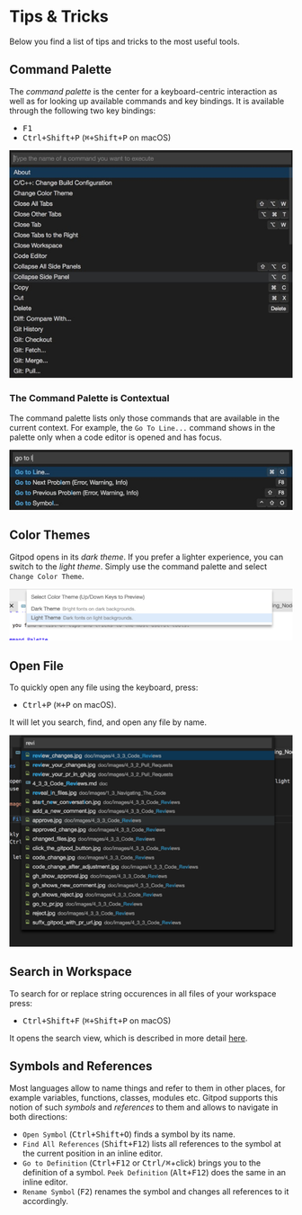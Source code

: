 # Tips & Tricks

Below you find a list of tips and tricks to the most useful tools.

## Command Palette

The *command palette* is the center for a keyboard-centric interaction as well as for looking up available commands and key bindings. It is available through the following two key bindings:
 - <kbd>F1</kbd> 
 - <kbd>Ctrl+Shift+P</kbd> (<kbd>⌘+Shift+P</kbd> on macOS)

![](./images/command_palette.jpg)

### The Command Palette is Contextual

The command palette lists only those commands that are available in the current context.
For example, the `Go To Line...` command shows in the palette only when a code editor is opened and has focus.

![](./images/go_to_line_w_editor.jpg)

## Color Themes

Gitpod opens in its *dark theme*. If you prefer a lighter experience, you can switch to the *light theme*.
Simply use the command palette and select `Change Color Theme`.

![Change Color Theme](./images/light-theme.png)

## Open File

To quickly open any file using the keyboard, press:
- <kbd>Ctrl+P</kbd> (<kbd>⌘+P</kbd> on macOS).

It will let you search, find, and open any file by name.

![Open File](./images/open-file.png)

## Search in Workspace

To search for or replace string occurences in all files of your workspace press:
- <kbd>Ctrl+Shift+F</kbd> (<kbd>⌘+Shift+P</kbd> on macOS)

It opens the search view, which is described in more detail [here](56_Search.md).

## Symbols and References

Most languages allow to name things and refer to them in other places, for example variables, 
functions, classes, modules etc. Gitpod supports this notion of such _symbols_ and _references_
to them and allows to navigate in both directions: 

- `Open Symbol` (<kbd>Ctrl+Shift+O</kbd>) finds a symbol by its name.
- `Find All References` (<kbd>Shift+F12</kbd>) lists all references to the symbol 
at the current position in an inline editor.
- `Go to Definition` (<kbd>Ctrl+F12</kbd> or <kbd>Ctrl/⌘</kbd>+click) brings you to
the definition of a symbol. `Peek Definition` (<kbd>Alt+F12</kbd>) does the same in an inline editor.
- `Rename Symbol` (<kbd>F2</kbd>) renames the symbol and changes all references to it accordingly.
